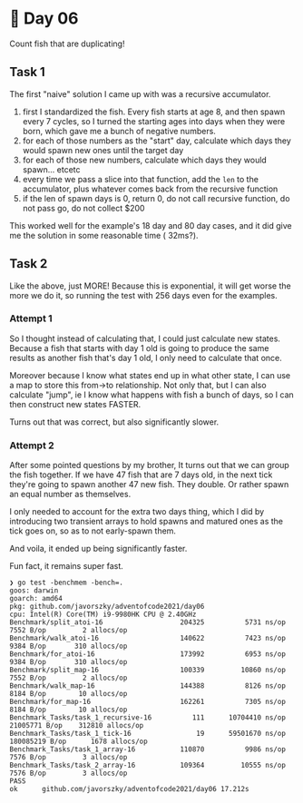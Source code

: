 # 🐡 Day 06

Count fish that are duplicating!

## Task 1

The first "naive" solution I came up with was a recursive accumulator.

1. first I standardized the fish. Every fish starts at age 8, and then spawn every 7 cycles, so I turned the starting
   ages into days when they were born, which gave me a bunch of negative numbers.
2. for each of those numbers as the "start" day, calculate which days they would spawn new ones until the target day
3. for each of those new numbers, calculate which days they would spawn... etcetc
4. every time we pass a slice into that function, add the `len` to the accumulator, plus whatever comes back from the
   recursive function
5. if the len of spawn days is 0, return 0, do not call recursive function, do not pass go, do not collect $200

This worked well for the example's 18 day and 80 day cases, and it did give me the solution in some reasonable time (
32ms?).

## Task 2

Like the above, just MORE! Because this is exponential, it will get worse the more we do it, so running the test with
256 days even for the examples.

### Attempt 1

So I thought instead of calculating that, I could just calculate new states. Because a fish that starts with day 1 old
is going to produce the same results as another fish that's day 1 old, I only need to calculate that once.

Moreover because I know what states end up in what other state, I can use a map to store this from->to relationship. Not
only that, but I can also calculate "jump", ie I know what happens with fish a bunch of days, so I can then construct
new states FASTER.

Turns out that was correct, but also significantly slower.

### Attempt 2

After some pointed questions by my brother, It turns out that we can group the fish together. If we have 47 fish that
are 7 days old, in the next tick they're going to spawn another 47 new fish. They double. Or rather spawn an equal
number as themselves.

I only needed to account for the extra two days thing, which I did by introducing two transient arrays to hold spawns
and matured ones as the tick goes on, so as to not early-spawn them.

And voila, it ended up being significantly faster.

Fun fact, it remains super fast.

```
❯ go test -benchmem -bench=.
goos: darwin
goarch: amd64
pkg: github.com/javorszky/adventofcode2021/day06
cpu: Intel(R) Core(TM) i9-9980HK CPU @ 2.40GHz
Benchmark/split_atoi-16             	  204325	      5731 ns/op	     7552 B/op	       2 allocs/op
Benchmark/walk_atoi-16              	  140622	      7423 ns/op	     9384 B/op	     310 allocs/op
Benchmark/for_atoi-16               	  173992	      6953 ns/op	     9384 B/op	     310 allocs/op
Benchmark/split_map-16              	  100339	     10860 ns/op	     7552 B/op	       2 allocs/op
Benchmark/walk_map-16               	  144388	      8126 ns/op	     8184 B/op	      10 allocs/op
Benchmark/for_map-16                	  162261	      7305 ns/op	     8184 B/op	      10 allocs/op
Benchmark_Tasks/task_1_recursive-16 	     111	  10704410 ns/op	 21005771 B/op	  312810 allocs/op
Benchmark_Tasks/task_1_tick-16      	      19	  59501670 ns/op	180085219 B/op	    1678 allocs/op
Benchmark_Tasks/task_1_array-16     	  110870	      9986 ns/op	     7576 B/op	       3 allocs/op
Benchmark_Tasks/task_2_array-16     	  109364	     10555 ns/op	     7576 B/op	       3 allocs/op
PASS
ok  	github.com/javorszky/adventofcode2021/day06	17.212s
```
